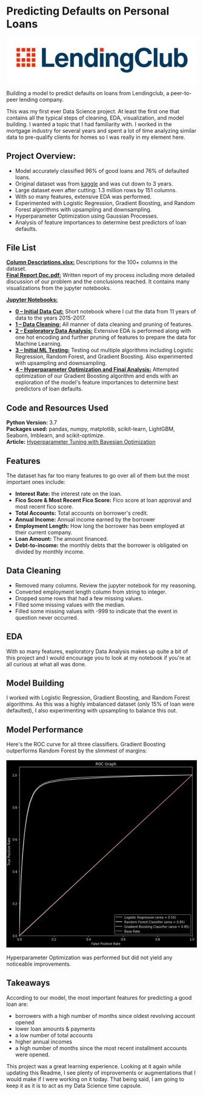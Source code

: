 # Predicting Defaults on Personal Loans

<img src="https://github.com/Huntsworth7/LendingClubClassification/blob/master/images/lending_club_logo.JPG">

Building a model to predict defaults on loans from Lendingclub, a peer-to-peer lending company.

This was my first ever Data Science project. At least the first one that contains all the typical steps of cleaning, EDA, visualization, and model building.
I wanted a topic that I had familiarity with. I worked in the mortgage industry for several years and spent a lot of time analyzing similar data
to pre-qualify clients for homes so I was really in my element here.   

## Project Overview:
- Model accurately classified 96% of good loans and 76% of defaulted loans. 
- Original dataset was from [kaggle](https://www.kaggle.com/wordsforthewise/lending-club) and was cut down to 3 years.
- Large dataset even after cutting: 1.3 million rows by 151 columns.
- With so many features, extensive EDA was performed.
- Experimented with Logistic Regression, Gradient Boosting, and Random Forest algorithms with upsampling and downsampling.
- Hyperparameter Optimization using Gaussian Processes.
- Analysis of feature importances to determine best predictors of loan defaults.

## File List
**[Column Descriptions.xlsx:](https://github.com/Huntsworth7/LendingClubClassification/blob/master/Column%20Descriptions.xlsx)** Descriptions for the 100+ columns in the dataset.<br>
**[Final Report Doc.pdf:](https://github.com/Huntsworth7/LendingClubClassification/blob/master/Final%20Report%20Doc.pdf)** Written report of my process including more detailed discussion of our problem and the conclusions reached. It contains many visualizations from the jupyter notebooks.<br>

**<ins>Jupyter Notebooks:</ins>**
- **[0 – Initial Data Cut:](https://github.com/Huntsworth7/LendingClubClassification/blob/master/0%20-%20Initial%20Data%20Cut%20.ipynb)** Short notebook where I cut the data from 11 years of data to the years 2015-2017.
- **[1 – Data Cleaning:](https://github.com/Huntsworth7/LendingClubClassification/blob/master/2%20-%20Exploratory%20Data%20Analysis.ipynb)** All manner of data cleaning and pruning of features.
- **[2 – Exploratory Data Analysis:](https://github.com/Huntsworth7/LendingClubClassification/blob/master/2%20-%20Exploratory%20Data%20Analysis.ipynb)** Extensive EDA is performed along with one hot encoding and further pruning of features to prepare the data for Machine Learning.
- **[3 – Initial ML Testing:](https://github.com/Huntsworth7/LendingClubClassification/blob/master/3%20-%20Initial%20ML%20Testing.ipynb)** Testing out multiple algorithms including Logistic Regression, Random Forest, and Gradient Boosting. Also experimented with upsampling and downsampling.
- **[4 – Hyperparameter Optimization and Final Analysis:](https://github.com/Huntsworth7/LendingClubClassification/blob/master/4%20-%20Hyperparameter%20Optimization%20and%20Final%20Analysis.ipynb)** Attempted optimization of our Gradient Boosting algorithm and ends with an exploration of the model's feature importances to determine best predictors of loan defaults.

## Code and Resources Used
**Python Version:** 3.7<br>
**Packages used:** pandas, numpy, matplotlib, scikit-learn, LightGBM, Seaborn, Imblearn, and scikit-optimize.<br>
**Article:** [Hyperparameter Tuning with Bayesian Optimization](https://medium.com/@vincent.kr18/hyper-parameter-tuning-using-bayesian-optimisation-code-b50e0e8abe20)


## Features
The dataset has far too many features to go over all of them but the most important ones include:
- **Interest Rate:** the interest rate on the loan.
- **Fico Score & Most Recent Fico Score:** Fico score at loan approval and most recent fico score.
- **Total Accounts:** Total accounts on borrower's credit.
- **Annual Income:** Annual income earned by the borrower
- **Employment Length:** How long the borrower has been employed at their current company.
- **Loan Amount:** The amount financed.  
- **Debt-to-income:** the monthly debts that the borrower is obligated on divided by monthly income.   

## Data Cleaning
- Removed many columns. Review the jupyter notebook for my reasoning.
- Converted employment length column from string to integer.
- Dropped some rows that had a few missing values.
- Filled some missing values with the median.
- Filled some missing values with -999 to indicate that the event in question never occurred.

## EDA
With so many features, exploratory Data Analysis makes up quite a bit of this project and I would encourage you to look at my notebook if you're at all curious at what all was done.

## Model Building
I worked with Logistic Regression, Gradient Boosting, and Random Forest algorithms. As this was a highly imbalanced dataset (only 15% of loan were defaulted), I also experimenting with upsampling to balance this out. 


## Model Performance
Here's the ROC curve for all three classifiers. Gradient Boosting outperforms Random Forest by the slimmest of margins: <br><br>
<img src="https://github.com/Huntsworth7/LendingClubClassification/blob/master/images/roc_curve.JPG" width="540">

Hyperparameter Optimization was performed but did not yield any noticeable improvements.

## Takeaways
According to our model, the most important features for predicting a good loan are:
- borrowers with a high number of months since oldest revolving account opened
- lower loan amounts & payments
- a low number of total accounts
- higher annual incomes
- a high number of months since the most recent installment accounts were opened.

This project was a great learning experience. Looking at it again while updating this Readme, I see plenty of improvements or augmentations that I would make if I were working on it today. That being said, I am going to keep it as it is to act as my Data Science time capsule.
